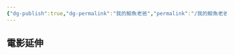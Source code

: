 ```yaml
---
{"dg-publish":true,"dg-permalink":"我的鯨魚老爸","permalink":"/我的鯨魚老爸/","title":"我的鯨魚老爸","tags":["🎬Movie"],"created":"2025-05-11T11:57:58.960+08:00","updated":"2025-06-24T05:04:23.000+08:00"}
---
```







## 電影延伸


